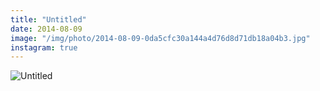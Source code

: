 ```yaml
---
title: "Untitled"
date: 2014-08-09
image: "/img/photo/2014-08-09-0da5cfc30a144a4d76d8d71db18a04b3.jpg"
instagram: true
---
```


![Untitled](/img/photo/2014-08-09-0da5cfc30a144a4d76d8d71db18a04b3.jpg)
